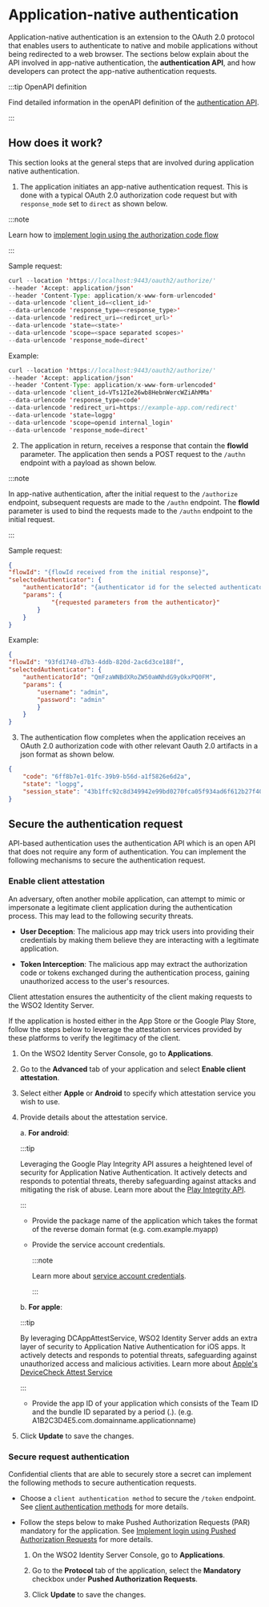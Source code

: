 # Application-native authentication

Application-native authentication is an extension to the OAuth 2.0 protocol that enables users to authenticate to native and mobile applications without being redirected to a web browser. The sections below explain about the API involved in app-native authentication, the **authentication API**,  and how developers can protect the app-native authentication requests.

:::tip OpenAPI definition

Find detailed information in the openAPI definition of the [authentication API](/apis/authentication-api/).

:::

## How does it work?

This section looks at the general steps that are involved during application native authentication.

1. The application initiates an app-native authentication request. This is done with a typical OAuth 2.0 authorization code request but with `response_mode` set to `direct` as shown below.


:::note

Learn how to [implement login using the authorization code flow]({{base_path}}/guides/authentication/oidc/implement-auth-code/)

:::

Sample request:
	
```java
curl --location 'https://localhost:9443/oauth2/authorize/'
--header 'Accept: application/json'
--header 'Content-Type: application/x-www-form-urlencoded'
--data-urlencode 'client_id=<client_id>'
--data-urlencode 'response_type=<response_type>'
--data-urlencode 'redirect_uri=<redircet_url>'
--data-urlencode 'state=<state>'
--data-urlencode 'scope=<space separated scopes>'
--data-urlencode 'response_mode=direct'
```
	
Example:
	
```java
curl --location 'https://localhost:9443/oauth2/authorize/'
--header 'Accept: application/json'
--header 'Content-Type: application/x-www-form-urlencoded'
--data-urlencode 'client_id=VTs12Ie26wb8HebnWercWZiAhMMa'
--data-urlencode 'response_type=code'
--data-urlencode 'redirect_uri=https://example-app.com/redirect'
--data-urlencode 'state=logpg'
--data-urlencode 'scope=openid internal_login'
--data-urlencode 'response_mode=direct'
```

2. The application in return, receives a response that contain the **flowId** parameter. The application then sends a POST request to the `/authn` endpoint with a payload as shown below.

:::note

In app-native authentication, after the initial request to the `/authorize` endpoint, subsequent requests are made to the `/authn` endpoint. The **flowId** parameter is used to bind the requests made to the `/authn` endpoint to the initial request.

:::
	
Sample request:

```json
{
"flowId": "{flowId received from the initial response}",
"selectedAuthenticator": {
	"authenticatorId": "{authenticator id for the selected authenticator}",
	"params": {
			"{requested parameters from the authenticator}"
		}
	}
}
```

Example:

```json
{
"flowId": "93fd1740-d7b3-4ddb-820d-2ac6d3ce188f",
"selectedAuthenticator": {
	"authenticatorId": "QmFzaWNBdXRoZW50aWNhdG9yOkxPQ0FM",
	"params": {
		"username": "admin",
		"password": "admin"
		}
	}
}
```

3. The authentication flow completes when the application receives an OAuth 2.0 authorization code with other relevant Oauth 2.0 artifacts in a json format as shown below.

```json
{
	"code": "6ff8b7e1-01fc-39b9-b56d-a1f5826e6d2a",
	"state": "logpg",
	"session_state": "43b1ffc92c8d349942e99bd0270fca05f934ad6f612b27f40a5fa60b96bd093c.iD4RK8Etr4XruxnYMEvcKQ"
}
```


## Secure the authentication request

API-based authentication uses the authentication API which is an open API that does not require any form of authentication. You can implement the following mechanisms to secure the authentication request.

### Enable client attestation

An adversary, often another mobile application, can attempt to mimic or impersonate a legitimate client application during the authentication process. This may lead to the following security threats.

- **User Deception**: The malicious app may trick users into providing their credentials by making them believe they are interacting with a legitimate application.

- **Token Interception**: The malicious app may extract the authorization code or tokens exchanged during the authentication process, gaining unauthorized access to the user's resources.

Client attestation ensures the authenticity of the client making requests to the WSO2 Identity Server.

If the application is hosted either in the App Store or the Google Play Store, follow the steps below to leverage the attestation services provided by these platforms to verify the legitimacy of the client.

1. On the WSO2 Identity Server Console, go to **Applications**.
2. Go to the **Advanced** tab of your application and select **Enable client attestation**.
3. Select either **Apple** or **Android** to specify which attestation service you wish to use.

4. Provide details about the attestation service.

	<!-- ![How JIT user provisioning works]({{base_path}}/assets/img/references/enable-client-attestation.png){: width="600" style="display: block; margin: 0;"} -->

	a. **For android**:

    :::tip

	Leveraging the Google Play Integrity API assures a heightened level of security for Application Native Authentication. It actively detects and responds to potential threats, thereby safeguarding against attacks and mitigating the risk of abuse.
	Learn more about the [Play Integrity API](https://developer.android.com/google/play/integrity/overview).

	:::
	
	- Provide the package name of the application which takes the format of the reverse domain format (e.g. com.example.myapp)

	- Provide the service account credentials.
		
		:::note

		Learn more about [service account credentials](https://cloud.google.com/iam/docs/service-account-creds).

		:::

	b. **For apple**:

    :::tip

	By leveraging DCAppAttestService, WSO2 Identity Server adds an extra layer of security to Application Native Authentication for iOS apps. It actively detects and responds to potential threats, safeguarding against unauthorized access and malicious activities.
	Learn more about [Apple's DeviceCheck Attest Service](https://developer.apple.com/documentation/devicecheck/dcappattestservice)

 	:::

	- Provide the app ID of your application which consists of the Team ID and the bundle ID separated by a period (.). (e.g. A1B2C3D4E5.com.domainname.applicationname)

5. Click **Update** to save the changes.

### Secure request authentication

Confidential clients that are able to securely store a secret can implement the following methods to secure authentication requests.

- Choose a `client authentication method` to secure the `/token` endpoint. See [client authentication methods]({{base_path}}/references/app-settings/oidc-settings-for-app/#client-authentication) for more details.

- Follow the steps below to make Pushed Authorization Requests (PAR) mandatory for the application. See [Implement login using Pushed Authorization Requests]({{base_path}}/guides/authentication/oidc/implement-login-with-par/) for more details.

	1. On the WSO2 Identity Server Console, go to **Applications**.

	2. Go to the **Protocol** tab of the application, select the **Mandatory** checkbox under **Pushed Authorization Requests**.

	3. Click **Update** to save the changes.
